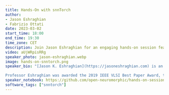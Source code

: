 ```yaml
---
title: Hands-On with snnTorch
author: 
- Jason Eshraghian
- Fabrizio Ottati
date: 2023-03-02
start_time: 18:00
end_time: 19:30
time_zone: CET
description: Join Jason Eshraghian for an engaging hands-on session featuring snnTorch. Explore the world of neuromorphic engineering.
video: aUjWRpisRRg
speaker_photo: jason-eshraghian.webp
image: hands-on-snntorch.png
speaker_bio: "[Jason K. Eshraghian](https://jasoneshraghian.com) is an Assistant Professor at the Department of Electrical and Computer Engineering at UC Santa Cruz, CA, USA. Prior to that, he was a Post-Doctoral Researcher at the Department of Electrical Engineering and Computer Science, University of Michigan in Ann Arbor. He received the Bachelor of Engineering (Electrical and Electronic) and the Bachelor of Laws degrees from The University of Western Australia, WA, Australia in 2016, where he also completed his Ph.D. Degree.<br><br>

Professor Eshraghian was awarded the 2019 IEEE VLSI Best Paper Award, the Best Paper Award at 2019 IEEE Artificial Intelligence CAS Conference, and the Best Live Demonstration Award at 2020 IEEE ICECS for his work on neuromorphic vision and in-memory computing using RRAM. He currently serves as the secretary-elect of the IEEE Neural Systems and Applications Committee, and was a recipient of the Fulbright Future Fellowship (Australian-America Fulbright Commission), the Forrest Research Fellowship (Forrest Research Foundation), and the Endeavour Fellowship (Australian Government)."
speaker_notebook: https://github.com/open-neuromorphic/hands-on-session-snntorch-230302
software_tags: ["snntorch"]
---
```

